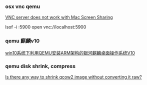 ### osx vnc qemu

[VNC server does not work with Mac Screen Sharing](https://gitlab.com/qemu-project/qemu/-/issues/88)

lsof -i :5900
open vnc://localhost:5900


### qemu 麒麟v10

[win10系统下利用QEMU安装ARM架构的银河麒麟桌面操作系统V10](https://blog.csdn.net/zjy666888/article/details/124914183)

### qemu disk shrink, compress
[Is there any way to shrink qcow2 image without converting it raw?](https://serverfault.com/questions/432119/is-there-any-way-to-shrink-qcow2-image-without-converting-it-raw)

